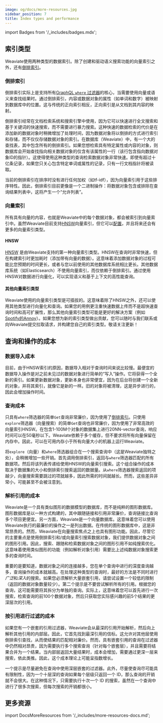```yaml
---
image: og/docs/more-resources.jpg
sidebar_position: 7
title: Index types and performance
---
```


import Badges from '/_includes/badges.mdx';

<Badges/>

<!-- TODO: 不清楚这个页面是否应该合并到另一个页面中，例如与索引、资源规划或架构相关的内容。 -->
## 索引类型
Weaviate使用两种类型的数据索引。除了创建和驱动语义搜索功能的向量索引之外，还有[倒排索引](https://en.wikipedia.org/wiki/Inverted_index)。

### 倒排索引
倒排索引实际上是支持所有[GraphQL `where` 过滤器](../api/graphql/filters.md#where-filter)的核心，当需要使用向量或语义来查找结果时。通过倒排索引，内容或数据对象的属性（如单词和数字）被映射到数据库中的位置。这与传统的正向索引相反，正向索引是从文档到其内容的映射。

倒排索引经常在文档检索系统和搜索引擎中使用，因为它可以快速进行全文搜索和基于关键词的快速搜索，而不需要进行暴力搜索。这种快速的数据检索的代价是在添加新的数据对象时稍微增加了处理时间，因为数据对象将以倒排的方式进行索引和存储，而不仅仅存储数据对象的索引。在数据库（Weaviate）中，有一个大的查找表，其中包含所有的倒排索引。如果您想检索具有特定属性或内容的对象，则数据库会开始查找指向相关数据对象的仅含有该属性的一行（该行包含指向数据对象ID的指针）。这使得使用这种类型的查询检索数据对象非常快速。即使有超过十亿条记录，如果您只关心包含特定单词或属性的记录，只有一行文档指针将被读取。

当前的倒排索引在排序时没有进行任何加权（如tf-idf），因为向量索引用于这些排序特性。因此，倒排索引目前更像是一个二进制操作：将数据对象包含或排除在查询结果列表中，这将产生一个“允许列表”。

### 向量索引
所有具有向量的内容，也就是Weaviate中的每个数据对象，都会被索引到向量索引中。虽然Weaviate目前支持[HNSW](https://arxiv.org/abs/1603.09320)向量索引，但它可以[配置](/developers/weaviate/concepts/vector-index.md)，并且将来还会有更多的向量索引类型。

#### HNSW
[HNSW](https://arxiv.org/abs/1603.09320) 是由Weaviate支持的第一种向量索引类型。HNSW在查询时非常快速，但在构建索引时更加耗时（添加带有向量的数据）。这意味着添加数据对象的过程可能比您预期的时间更长，或者与您以前使用的其他数据库系统相比更长。其他数据库系统（如Elasticsearch）不使用向量索引，而仅依赖于倒排索引。通过使用HNSW对数据进行向量化，可以实现语义和基于上下文的高性能查询。

#### 其他向量索引类型
Weaviate使用的向量索引类型是可插拔的。这意味着除了HNSW之外，还可以使用其他类型进行向量化和查询。如果您的用例更注重快速数据上传而不是超快速查询时间和高可扩展性，那么其他向量索引类型可能是更好的解决方案（例如[Spotify的Annoy](https://github.com/spotify/annoy)）。如果您想为新的索引类型做出贡献，您可以随时与我们联系或向Weaviate提交拉取请求，并构建您自己的索引类型。敬请关注更新！


## 查询和操作的成本

### 数据导入成本
目前，由于HNSW索引的原因，数据导入相对于查询时间来说比较慢。最便宜的数据导入操作是对之前未见过的数据对象进行简单的“写入”操作。它将获得一个全新的索引。如果更新数据对象，更新本身也非常便宜，因为在后台将创建一个全新的对象，并将其索引，就像它是新的一样。旧的对象将被清理，这是异步进行的，因此会增加操作时间。

### 查询成本
只具有`where`筛选器的简单`Get`查询非常廉价，因为使用了[倒排索引](#倒排索引)。只使用`explore`筛选器（向量搜索）的简单`Get`查询也非常廉价，因为使用了非常高效的向量索引HNSW。在包含1-100M个对象的数据集上进行20NN-vector查询，响应时间可以在50毫秒以下。Weaviate依赖于多个缓存，但不要求将所有向量保留在内存中。因此，可以在可用内存小于所有向量大小的机器上运行Weaviate。

将`explore`（向量）和`where`筛选器组合在一个搜索查询中（这是Weaviate独特之处），会稍微增加一些开销。首先调用倒排索引，返回与`where`筛选器匹配的所有数据项。然后将该列表传递给使用HNSW的向量索引搜索。这个组合操作的成本取决于数据集的大小和倒排索引搜索返回的数据量。从`where`筛选器搜索返回的项越少，向量搜索需要跳过的项就越多，因此所需的时间就越长。然而，这些差异非常小，可能甚至不会被注意到。

### 解析引用的成本
Weaviate是一个具有类似图形的数据模型的数据库，而不是纯粹的图形数据库。图形数据库是以一种方式构建的，其中跟随链接和引用非常廉价，查询链接比查询多个项目更便宜。另一方面，Weaviate是一个向量数据库。这意味着您可以使用Weaviate执行的最廉价的操作之一是列出数据。在传统的图形数据库中，这是非常昂贵的。然而，Weaviate在向量搜索焦点之上也具有图形功能。因此，尽管它的主要重点是使用倒排索引和/或向量索引搜索数据对象，我们提供数据对象之间的图形引用。因此，搜索、跟随和检索数据对象之间的图形引用不如纯搜索优化。这意味着使用类似图形的功能（例如解析对象引用）需要比上述纯数据对象搜索更多的查询时间。

重要的是要知道，数据对象之间的连接越多，您在单个查询中进行的深度查询越多，查询操作的成本就越高。在处理这种类型的查询时，最好的方法是不同时进行*广泛*和*深入*的搜索。如果您必须解析大量嵌套引用，请尝试设置一个较低的限制（返回的数据对象数量较少）。第二个提示是不要尝试解析所有的引用。根据您的查询，这可能需要将其拆分为单独的查询。实际上，这意味着您可以首先进行一次搜索，检索查询的前100个数据对象，然后只获取您实际感兴趣的前5个结果的更深层次的引用。

### 按引用进行过滤的成本
如果您有一个嵌套的引用过滤器，Weaviate会从最深的引用开始解析，然后向上解析其他引用的内部层。因此，它首先找到最深引用的信标。这允许对其他层使用倒排索引查找，从而使结果的匹配相对廉价。然而，具有嵌套引用的查询在过滤器中仍然相对昂贵，因为需要执行多个搜索查询（针对每个嵌套层），并且需要将结果合并为一个结果。当内部层返回大量结果时，成本会增加，需要通过更深一层来搜索，依此类推。因此，这个成本理论上可能呈指数增长。

一个提示是尽量避免在查询中使用深层嵌套的过滤器。此外，尽量使查询尽可能具有限制性，因为一个十层深的查询如果每个层级只返回一个 ID，那么查询的开销就不会很大。在这种情况下，只需要执行十次一个 ID 的搜索，虽然在一个查询中进行了很多次搜索，但每次搜索的开销都很小。

## 更多资源

import DocsMoreResources from '/_includes/more-resources-docs.md';

<DocsMoreResources />